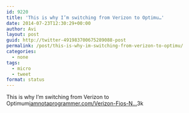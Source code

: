 ```yaml
---
id: 9220
title: 'This is why I’m switching from Verizon to Optimu…'
date: 2014-07-23T12:30:29+00:00
author: Avi
layout: post
guid: http://twitter-491983700675289088-post
permalink: /post/this-is-why-im-switching-from-verizon-to-optimu/
categories:
  - none
tags:
  - micro
  - tweet
format: status
---
```

This is why I’m switching from Verizon to Optimum[iamnotaprogrammer.com/Verizon-Fios-N…](http://iamnotaprogrammer.com/Verizon-Fios-Netflix-Vyprvpn.html)3k